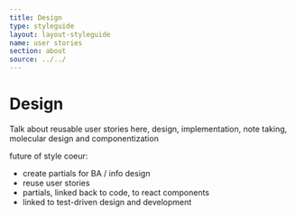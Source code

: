 ```yaml
---
title: Design
type: styleguide
layout: layout-styleguide
name: user stories
section: about
source: ../../
---
```


<main markdown="1">

# Design

Talk about reusable user stories here, design, implementation, note taking, molecular design and componentization

future of style coeur:

- create partials for BA / info design
- reuse user stories
- partials, linked back to code, to react components
- linked to test-driven design and development